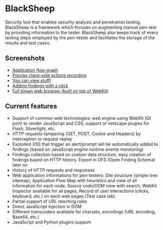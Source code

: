 # BlackSheep

Security tool that enables security analysis and penetration testing, BlackSheep is a framework which focuses on augmenting manual pen-test by providing information to the tester. BlackSheep also keeps track of every testing steps employed by the pen-tester and facilitates the storage of the results and test cases. 

## Screenshots

- [Application flow graph](https://github.com/neuroo/blacksheep/raw/master/screenshot/app_flow_graph.png)
- [Precise client-side actions recording](https://github.com/neuroo/blacksheep/raw/master/screenshot/client_side_selectors.png)
- [You can view stuff!](https://github.com/neuroo/blacksheep/raw/master/screenshot/content_viewer.png)
- [Adding findings with a click](https://github.com/neuroo/blacksheep/raw/master/screenshot/findings_management.png)
- [Full blown web browser (built on top of WebKit)](https://github.com/neuroo/blacksheep/raw/master/screenshot/web_browser.png)

## Current features

- Support of common web technologies: web engine using WebKit (Qt port) to render JavaScript and CSS, support of netscape plugins for Flash, Silverlight, etc.
- HTTP requests tampering (GET, POST, Cookie and Headers) by interception or request replay
- Exploited XSS that trigger an alert/prompt will be automatically added to findings (based on JavaScript engine runtime events monitoring)
- Findings collection based on custom data structure, easy creation of findings based on HTTP history. Export in OFS (Open Finding Schema) later on
- History of HTTP requests and responses
- Web application informations for pen-testers: Site structure (simple tree sitemap), Application Flow Map with heuristics and view of all information for each node, Source code/DOM view with search, WebKit Inspector available for all pages, Record of user interactions (clicks, keyboard, etc.) on each web pages (Test case tab)
- Partial support of URL rewriting rules
- Direct JavaScript injection in DOM
- Different transcoders available for charsets, encodings (URL encoding, Base64, etc.)
- JavaScript and Python plugins support
